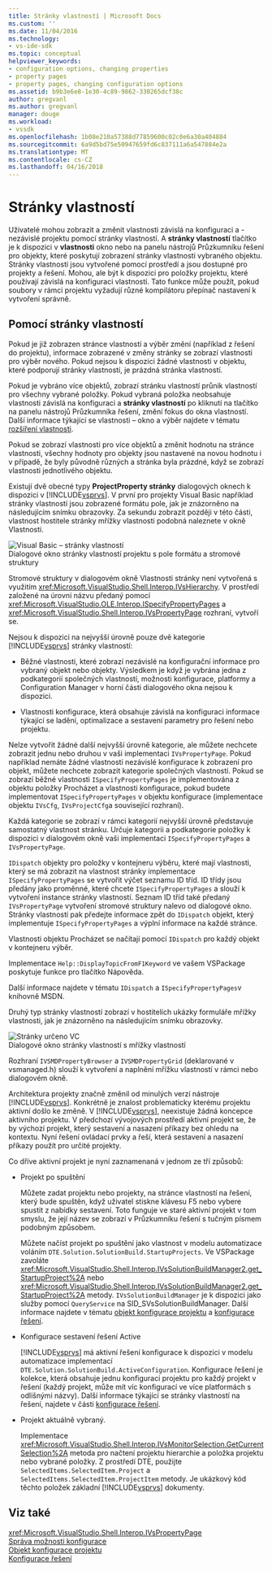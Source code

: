```yaml
---
title: Stránky vlastností | Microsoft Docs
ms.custom: ''
ms.date: 11/04/2016
ms.technology:
- vs-ide-sdk
ms.topic: conceptual
helpviewer_keywords:
- configuration options, changing properties
- property pages
- property pages, changing configuration options
ms.assetid: b9b3e6e8-1e30-4c89-9862-330265dcf38c
author: gregvanl
ms.author: gregvanl
manager: douge
ms.workload:
- vssdk
ms.openlocfilehash: 1b08e210a57388d77859600c02c0e6a30a404884
ms.sourcegitcommit: 6a9d5bd75e50947659fd6c837111a6a547884e2a
ms.translationtype: MT
ms.contentlocale: cs-CZ
ms.lasthandoff: 04/16/2018
---
```

# <a name="property-pages"></a>Stránky vlastností
Uživatelé mohou zobrazit a změnit vlastnosti závislá na konfiguraci a - nezávislé projektu pomocí stránky vlastností. A **stránky vlastností** tlačítko je k dispozici v **vlastnosti** okno nebo na panelu nástrojů Průzkumníku řešení pro objekty, které poskytují zobrazení stránky vlastnosti vybraného objektu. Stránky vlastností jsou vytvořené pomocí prostředí a jsou dostupné pro projekty a řešení. Mohou, ale být k dispozici pro položky projektu, které používají závislá na konfiguraci vlastností. Tato funkce může použít, pokud soubory v rámci projektu vyžadují různé kompilátoru přepínač nastavení k vytvoření správně.  
  
## <a name="using-property-pages"></a>Pomocí stránky vlastností  
 Pokud je již zobrazen stránce vlastností a výběr změní (například z řešení do projektu), informace zobrazené v změny stránky se zobrazí vlastnosti pro výběr nového. Pokud nejsou k dispozici žádné vlastnosti v objektu, které podporují stránky vlastností, je prázdná stránka vlastností.  
  
 Pokud je vybráno více objektů, zobrazí stránku vlastností průnik vlastností pro všechny vybrané položky. Pokud vybraná položka neobsahuje vlastnosti závislá na konfiguraci a **stránky vlastností** po kliknutí na tlačítko na panelu nástrojů Průzkumníka řešení, změní fokus do okna vlastností. Další informace týkající se vlastnosti – okno a výběr najdete v tématu [rozšíření vlastnosti](../../extensibility/internals/extending-properties.md).  
  
 Pokud se zobrazí vlastnosti pro více objektů a změnit hodnotu na stránce vlastnosti, všechny hodnoty pro objekty jsou nastavené na novou hodnotu i v případě, že byly původně různých a stránka byla prázdné, když se zobrazí vlastnosti jednotlivého objektu.  
  
 Existují dvě obecné typy **ProjectProperty stránky** dialogových oknech k dispozici v [!INCLUDE[vsprvs](../../code-quality/includes/vsprvs_md.md)]. V první pro projekty Visual Basic například stránky vlastností jsou zobrazené formátu pole, jak je znázorněno na následujícím snímku obrazovky. Za sekundu zobrazit později v této části, vlastnost hostitele stránky mřížky vlastnosti podobná naleznete v okně Vlastnosti.  
  
 ![Visual Basic – stránky vlastností](../../extensibility/internals/media/vsvbproppages.gif "vsVBPropPages")  
Dialogové okno stránky vlastností projektu s pole formátu a stromové struktury  
  
 Stromové struktury v dialogovém okně Vlastnosti stránky není vytvořená s využitím <xref:Microsoft.VisualStudio.Shell.Interop.IVsHierarchy>. V prostředí založené na úrovni názvu předaný pomocí <xref:Microsoft.VisualStudio.OLE.Interop.ISpecifyPropertyPages> a <xref:Microsoft.VisualStudio.Shell.Interop.IVsPropertyPage> rozhraní, vytvoří se.  
  
 Nejsou k dispozici na nejvyšší úrovně pouze dvě kategorie [!INCLUDE[vsprvs](../../code-quality/includes/vsprvs_md.md)] stránky vlastností:  
  
-   Běžné vlastnosti, které zobrazí nezávislé na konfigurační informace pro vybraný objekt nebo objekty. Výsledkem je když je vybrána jedna z podkategorií společných vlastností, možnosti konfigurace, platformy a Configuration Manager v horní části dialogového okna nejsou k dispozici.  
  
-   Vlastnosti konfigurace, která obsahuje závislá na konfiguraci informace týkající se ladění, optimalizace a sestavení parametry pro řešení nebo projektu.  
  
 Nelze vytvořit žádné další nejvyšší úrovně kategorie, ale můžete nechcete zobrazit jednu nebo druhou v vaši implementaci `IVsPropertyPage`. Pokud například nemáte žádné vlastnosti nezávislé konfigurace k zobrazení pro objekt, můžete nechcete zobrazit kategorie společných vlastností. Pokud se zobrazí běžné vlastnosti `ISpecifyPropertyPages` je implementována z objektu položky Procházet a vlastnosti konfigurace, pokud budete implementovat `ISpecifyPropertyPages` v objektu konfigurace (implementace objektu `IVsCfg`, `IVsProjectCfg`a související rozhraní).  
  
 Každá kategorie se zobrazí v rámci kategorií nejvyšší úrovně představuje samostatný vlastnost stránku. Určuje kategorii a podkategorie položky k dispozici v dialogovém okně vaši implementaci `ISpecifyPropertyPages` a `IVsPropertyPage`.  
  
 `IDispatch` objekty pro položky v kontejneru výběru, které mají vlastnosti, který se má zobrazit na vlastnost stránky implementace `ISpecifyPropertyPages` se vytvořit výčet seznamu ID tříd. ID třídy jsou předány jako proměnné, které chcete `ISpecifyPropertyPages` a slouží k vytvoření instance stránky vlastností. Seznam ID tříd také předaný `IVsPropertyPage` vytvoření stromové struktury nalevo od dialogové okno. Stránky vlastností pak předejte informace zpět do `IDispatch` objekt, který implementuje `ISpecifyPropertyPages` a výplní informace na každé stránce.  
  
 Vlastnosti objektu Procházet se načítají pomocí `IDispatch` pro každý objekt v kontejneru výběr.  
  
 Implementace `Help::DisplayTopicFromF1Keyword` ve vašem VSPackage poskytuje funkce pro tlačítko Nápověda.  
  
 Další informace najdete v tématu `IDispatch` a `ISpecifyPropertyPages`v knihovně MSDN.  
  
 Druhý typ stránky vlastností zobrazí v hostitelích ukázky formuláře mřížky vlastnosti, jak je znázorněno na následujícím snímku obrazovky.  
  
 ![Stránky určeno VC](../../extensibility/internals/media/vsvcproppages.gif "vsVCPropPages")  
Dialogové okno stránky vlastností s mřížky vlastností  
  
 Rozhraní `IVSMDPropertyBrowser` a `IVSMDPropertyGrid` (deklarované v vsmanaged.h) slouží k vytvoření a naplnění mřížku vlastností v rámci nebo dialogovém okně.  
  
 Architektura projekty značně změnil od minulých verzí nástroje [!INCLUDE[vsprvs](../../code-quality/includes/vsprvs_md.md)]. Konkrétně je znalost problematicky kterému projektu aktivní došlo ke změně. V [!INCLUDE[vsprvs](../../code-quality/includes/vsprvs_md.md)], neexistuje žádná koncepce aktivního projektu. V předchozí vývojových prostředí aktivní projekt se, že by výchozí projekt, který sestavení a nasazení příkazy bez ohledu na kontextu. Nyní řešení ovládací prvky a řeší, která sestavení a nasazení příkazy použít pro určité projekty.  
  
 Co dříve aktivní projekt je nyní zaznamenaná v jednom ze tří způsobů:  
  
-   Projekt po spuštění  
  
     Můžete zadat projektu nebo projekty, na stránce vlastností na řešení, který bude spuštěn, když uživatel stiskne klávesu F5 nebo vybere spustit z nabídky sestavení. Toto funguje ve staré aktivní projekt v tom smyslu, že její název se zobrazí v Průzkumníku řešení s tučným písmem podobným způsobem.  
  
     Můžete načíst projekt po spuštění jako vlastnost v modelu automatizace voláním `DTE.Solution.SolutionBuild.StartupProjects`. Ve VSPackage zavoláte <xref:Microsoft.VisualStudio.Shell.Interop.IVsSolutionBuildManager2.get_StartupProject%2A> nebo <xref:Microsoft.VisualStudio.Shell.Interop.IVsSolutionBuildManager2.get_StartupProject%2A> metody. `IVsSolutionBuildManager` je k dispozici jako služby pomocí `QueryService` na SID_SVsSolutionBuildManager. Další informace najdete v tématu [objekt konfigurace projektu](../../extensibility/internals/project-configuration-object.md) a [konfigurace řešení](../../extensibility/internals/solution-configuration.md).  
  
-   Konfigurace sestavení řešení Active  
  
     [!INCLUDE[vsprvs](../../code-quality/includes/vsprvs_md.md)] má aktivní řešení konfigurace k dispozici v modelu automatizace implementací `DTE.Solution.SolutionBuild.ActiveConfiguration`. Konfigurace řešení je kolekce, která obsahuje jednu konfiguraci projektu pro každý projekt v řešení (každý projekt, může mít víc konfigurací ve více platformách s odlišnými názvy). Další informace týkající se stránky vlastností na řešení, najdete v části [konfigurace řešení](../../extensibility/internals/solution-configuration.md).  
  
-   Projekt aktuálně vybraný.  
  
     Implementace <xref:Microsoft.VisualStudio.Shell.Interop.IVsMonitorSelection.GetCurrentSelection%2A> metoda pro načtení projektu hierarchie a položka projektu nebo vybrané položky. Z prostředí DTE, použijte `SelectedItems.SelectedItem.Project` a `SelectedItems.SelectedItem.ProjectItem` metody. Je ukázkový kód těchto položek základní [!INCLUDE[vsprvs](../../code-quality/includes/vsprvs_md.md)] dokumenty.  
  
## <a name="see-also"></a>Viz také  
 <xref:Microsoft.VisualStudio.Shell.Interop.IVsPropertyPage>   
 [Správa možnosti konfigurace](../../extensibility/internals/managing-configuration-options.md)   
 [Objekt konfigurace projektu](../../extensibility/internals/project-configuration-object.md)   
 [Konfigurace řešení](../../extensibility/internals/solution-configuration.md)